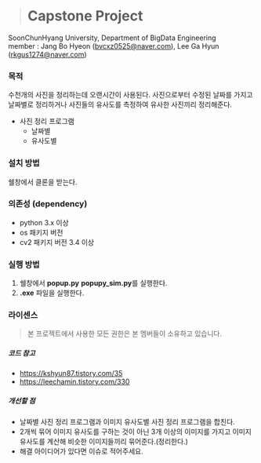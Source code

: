 ># Capstone Project
 SoonChunHyang University, Department of BigData Engineering  
 member : Jang Bo Hyeon (bvcxz0525@naver.com), Lee Ga Hyun (rkgus1274@naver.com)

### 목적
수천개의 사진을 정리하는데 오랜시간이 사용된다. 사진으로부터 수정된 날짜를 가지고 날짜별로 정리하거나 사진들의 유사도를 측정하여 유사한 사진끼리 정리해준다. 
- 사진 정리 프로그램
  - 날짜별
  - 유사도별

### 설치 방법
쉘창에서 클론을 받는다.

### 의존성 (dependency)
- python 3.x 이상
- os 패키지 버전 
- cv2 패키지 버전 3.4 이상

### 실행 방법
1. 쉘창에서 **popup.py** **popupy_sim.py**를 실행한다.
2. **.exe** 파일을 실행한다.

### 라이센스
> 본 프로젝트에서 사용한 모든 권한은 본 멤버들이 소유하고 있습니다.

##### 코드 참고
- https://kshyun87.tistory.com/35
- https://leechamin.tistory.com/330

##### 개선할 점
- 날짜별 사진 정리 프로그램과 이미지 유사도별 사진 정리 프로그램을 합친다.
- 2개씩 묶어 이미지 유사도를 구하는 것이 아닌 3개 이상의 이미지를 가지고 이미지 유사도를 계산해 비슷한 이미지들끼리 묶어준다.(정리한다.)
- 해결 아이디어가 있다면 이슈로 적어주세요.

